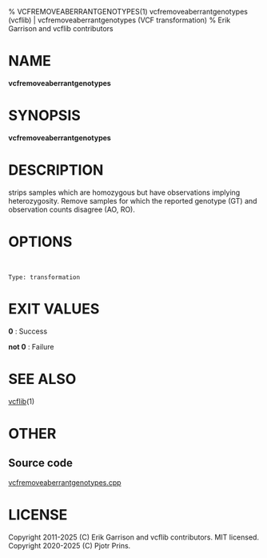 % VCFREMOVEABERRANTGENOTYPES(1) vcfremoveaberrantgenotypes (vcflib) | vcfremoveaberrantgenotypes (VCF transformation)
% Erik Garrison and vcflib contributors

# NAME

**vcfremoveaberrantgenotypes**

# SYNOPSIS

**vcfremoveaberrantgenotypes** <vcf file>

# DESCRIPTION

strips samples which are homozygous but have observations implying heterozygosity. Remove samples for which the reported genotype (GT) and observation counts disagree (AO, RO).



# OPTIONS

```


Type: transformation

```





# EXIT VALUES

**0**
: Success

**not 0**
: Failure

# SEE ALSO



[vcflib](./vcflib.md)(1)



# OTHER

## Source code

[vcfremoveaberrantgenotypes.cpp](https://github.com/vcflib/vcflib/blob/master/src/vcfremoveaberrantgenotypes.cpp)

# LICENSE

Copyright 2011-2025 (C) Erik Garrison and vcflib contributors. MIT licensed.
Copyright 2020-2025 (C) Pjotr Prins.

<!--
  Created with ./scripts/bin2md.rb scripts/bin2md-template.erb
-->
